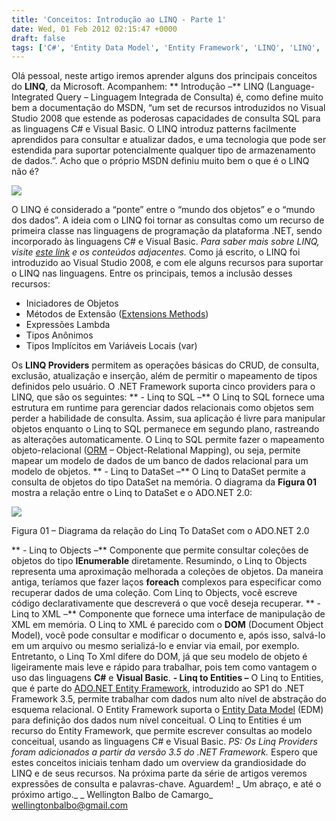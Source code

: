 ```yaml
---
title: 'Conceitos: Introdução ao LINQ - Parte 1'
date: Wed, 01 Feb 2012 02:15:47 +0000
draft: false
tags: ['C#', 'Entity Data Model', 'Entity Framework', 'LINQ', 'LINQ', 'Linq To DataSet', 'Linq To Entities', 'Linq To Objects', 'Linq To Sql']
---
```


Olá pessoal, neste artigo iremos aprender alguns dos principais conceitos do **LINQ**, da Microsoft. Acompanhem: ** Introdução –** LINQ (Language-Integrated Query – Linguagem Integrada de Consulta) é, como define muito bem a documentação do MSDN, “um set de recursos introduzidos no Visual Studio 2008 que estende as poderosas capacidades de consulta SQL para as linguagens C# e Visual Basic. O LINQ introduz patterns facilmente aprendidos para consultar e atualizar dados, e uma tecnologia que pode ser estendida para suportar potencialmente qualquer tipo de armazenamento de dados.”. Acho que o próprio MSDN definiu muito bem o que é o LINQ não é?

![](http://programandodotnet.files.wordpress.com/2011/10/linqproject.jpg)

O LINQ é considerado a “ponte” entre o “mundo dos objetos” e o “mundo dos dados”. A ideia com o LINQ foi tornar as consultas como um recurso de primeira classe nas linguagens de programação da plataforma .NET, sendo incorporado às linguagens C# e Visual Basic. _Para saber mais sobre LINQ, visite [este link](http://msdn.microsoft.com/pt-br/library/bb397926.aspx) e os conteúdos adjacentes._ Como já escrito, o LINQ foi introduzido ao Visual Studio 2008, e com ele alguns recursos para suportar o LINQ nas linguagens. Entre os principais, temos a inclusão desses recursos:

*   Iniciadores de Objetos
*   Métodos de Extensão ([Extensions Methods](http://programandodotnet.wordpress.com/2011/08/06/extensions-methods/))
*   Expressões Lambda
*   Tipos Anônimos
*   Tipos Implícitos em Variáveis Locais (var)

Os **LINQ Providers** permitem as operações básicas do CRUD, de consulta, exclusão, atualização e inserção, além de permitir o mapeamento de tipos definidos pelo usuário. O .NET Framework suporta cinco providers para o LINQ, que são os seguintes: ** - Linq to SQL –** O Linq to SQL fornece uma estrutura em runtime para gerenciar dados relacionais como objetos sem perder a habilidade de consulta. Assim, sua aplicação é livre para manipular objetos enquanto o Linq to SQL permanece em segundo plano, rastreando as alterações automaticamente. O Linq to SQL permite fazer o mapeamento objeto-relacional ([ORM](http://pt.wikipedia.org/wiki/Mapeamento_objeto-relacional) – Object-Relational Mapping), ou seja, permite mapear um modelo de dados de um banco de dados relacional para um modelo de objetos. ** - Linq to DataSet –** O Linq to DataSet permite a consulta de objetos do tipo DataSet na memória. O diagrama da **Figura 01** mostra a relação entre o Linq to DataSet e o ADO.NET 2.0:

![](http://programandodotnet.files.wordpress.com/2011/10/linqtodatasetarchiteture.gif)

Figura 01 – Diagrama da relação do Linq To DataSet com o ADO.NET 2.0

** - Linq to Objects –** Componente que permite consultar coleções de objetos do tipo **IEnumerable<T>** diretamente. Resumindo, o Linq to Objects representa uma aproximação melhorada a coleções de objetos. Da maneira antiga, teríamos que fazer laços **foreach** complexos para especificar como recuperar dados de uma coleção. Com Linq to Objects, você escreve código declarativamente que descreverá o que você deseja recuperar. ** - Linq to XML –** Componente que fornece uma interface de manipulação de XML em memória. O Linq to XML é parecido com o **DOM** (Document Object Model), você pode consultar e modificar o documento e, após isso, salvá-lo em um arquivo ou mesmo serializá-lo e enviar via email, por exemplo. Entretanto, o Linq To Xml difere do DOM, já que seu modelo de objeto é ligeiramente mais leve e rápido para trabalhar, pois tem como vantagem o uso das linguagens **C#** e **Visual Basic**. **- Linq to Entities –** O Linq to Entities, que é parte do [ADO.NET Entity Framework](http://msdn.microsoft.com/en-us/library/bb399572.aspx), introduzido ao SP1 do .NET Framework 3.5, permite trabalhar com dados num alto nível de abstração do esquema relacional. O Entity Framework suporta o [Entity Data Model](http://imasters.com.br/artigo/13549/desenvolvimento/desvendando_o_entity_framework_o_entity_data_model_edm/) (EDM) para definição dos dados num nível conceitual. O Linq to Entities é um recurso do Entity Framework, que permite escrever consultas ao modelo conceitual, usando as linguagens C# e Visual Basic. _PS: Os Linq Providers foram adicionados a partir da versão 3.5 do .NET Framework._ Espero que estes conceitos iniciais tenham dado um overview da grandiosidade do LINQ e de seus recursos. Na próxima parte da série de artigos veremos expressões de consulta e palavras-chave. Aguardem! _ Um abraço, e até o próximo artigo._ _ Wellington Balbo de Camargo_ [wellingtonbalbo@gmail.com](mailto:wellingtonbalbo@gmail.com)